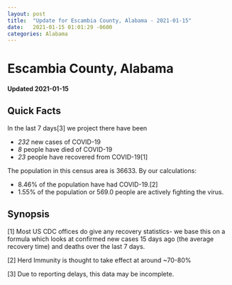 ```yaml
---
layout: post
title:  "Update for Escambia County, Alabama - 2021-01-15"
date:   2021-01-15 01:01:29 -0600
categories: Alabama
---
```


# Escambia County, Alabama
#### Updated 2021-01-15

## Quick Facts

In the last 7 days[3] we project there have been
- *232* new cases of COVID-19
- *8* people have died of COVID-19
- *23* people have recovered from COVID-19[1]

The population in this census area is 36633. By our calculations:
- 8.46% of the population have had COVID-19.[2]
- 1.55% of the population or 569.0 people are actively fighting the virus.

## Synopsis




[1] Most US CDC offices do give any recovery statistics- we base this on a formula which looks at confirmed new cases
15 days ago (the average recovery time) and deaths over the last 7 days.

[2] Herd Immunity is thought to take effect at around ~70-80%

[3] Due to reporting delays, this data may be incomplete.
 
    